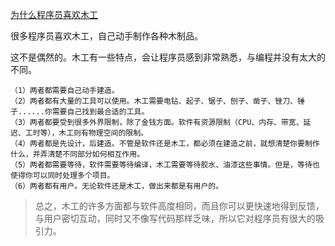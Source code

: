 [为什么程序员喜欢木工](https://www.zainrizvi.io/blog/why-software-engineers-like-woodworking/)

很多程序员喜欢木工，自己动手制作各种木制品。

这不是偶然的。木工有一些特点，会让程序员感到非常熟悉，与编程并没有太大的不同。

```
（1）两者都需要自己动手建造。
（2）两者都有大量的工具可以使用。木工需要电钻、起子、锯子、刨子、凿子、锉刀、锤子......你需要自己找到最合适的工具。
（3）两者都要受到很多外界限制，除了金钱方面。软件有资源限制（CPU、内存、带宽、延迟、工时等），木工则有物理空间的限制。
（4）两者都是先设计，后建造。不管是软件还是木工，都必须在建造之前，就想清楚你要制作什么，并弄清楚不同部分如何相互作用。
（5）两者都需要等待，软件需要等待编译，木工需要等待胶水、油漆这些事情。但是，等待也使得你可以同时处理多个项目。
（6）两者都有用户。无论软件还是木工，做出来都是有用户的。
```

> 总之，木工的许多方面都与软件高度相同，而且你可以更快速地得到反馈，与用户密切互动，同时又不像写代码那样乏味，所以它对程序员有很大的吸引力。
